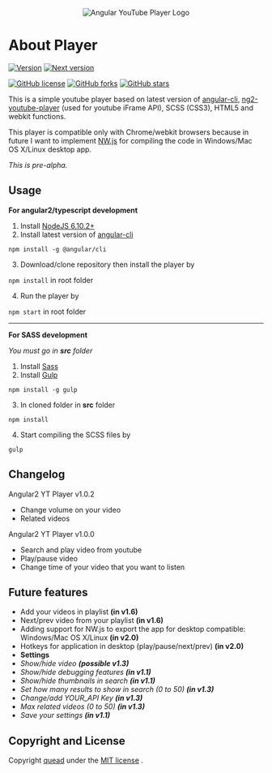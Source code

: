 <p align="center">
  <img alt="Angular YouTube Player Logo" src="http://i.imgur.com/yiA2rz3.jpg" style="height: auto; max-width:100%;" />
</p>

# About Player
[![Version](https://img.shields.io/badge/Current%20version-v1.0.2-brightgreen.svg?style=flat)](https://github.com/quead/angular2-yt-player)
[![Next version](https://img.shields.io/badge/Next%20version-v1.1-e52d27.svg)](https://github.com/quead/angular2-yt-player#changelog)

[![GitHub license](https://img.shields.io/badge/license-MIT-blue.svg)](https://raw.githubusercontent.com/quead/angular2-yt-player/master/LICENSE)
[![GitHub forks](https://img.shields.io/github/forks/quead/angular2-yt-player.svg)](https://github.com/quead/angular2-yt-player/network)
[![GitHub stars](https://img.shields.io/github/stars/quead/angular2-yt-player.svg)](https://github.com/quead/angular2-yt-player/stargazers)

This is a simple youtube player based on latest version of [angular-cli](https://github.com/angular/angular-cli "Angular Cli"), [ng2-youtube-player](https://github.com/orizens/ng2-youtube-player "ng2 youtube player") (used for youtube iFrame API), SCSS (CSS3), HTML5 and webkit functions.

This player is compatible only with Chrome/webkit browsers because in future I want to implement [NW.js](https://nwjs.io/ 'NWjs website') for compiling the code in Windows/Mac OS X/Linux desktop app.

*This is pre-alpha.*

## Usage

**For angular2/typescript development**
1. Install [NodeJS 6.10.2+](https://nodejs.org/en/download/ "Node JS Download")
2. Install latest version of [angular-cli](https://github.com/angular/angular-cli "Angular Cli")

`npm install -g @angular/cli`

3. Download/clone repository then install the player by

`npm install` in root folder

4. Run the player by

`npm start` in root folder

------

**For SASS development**

*You must go in **src** folder*
1. Install [Sass](http://sass-lang.com/install "Sass website")
2. Install [Gulp](https://github.com/gulpjs/gulp "Gulp download")

`npm install -g gulp`

3. In cloned folder in **src** folder

`npm install`

4. Start compiling the SCSS files by

`gulp`

## Changelog

Angular2 YT Player v1.0.2
- Change volume on your video
- Related videos

Angular2 YT Player v1.0.0
- Search and play video from youtube
- Play/pause video
- Change time of your video that you want to listen

## Future features
- Add your videos in playlist **(in v1.6)**
- Next/prev video from your playlist **(in v1.6)**
- Adding support for NW.js to export the app for desktop compatible: Windows/Mac OS X/Linux **(in v2.0)**
- Hotkeys for application in desktop (play/pause/next/prev) **(in v2.0)**
- **Settings**
- *Show/hide video **(possible v1.3)***
- *Show/hide debugging features **(in v1.1)***
- *Show/hide thumbnails in search **(in v1.1)***
- *Set how many results to show in search (0 to 50) **(in v1.3)***
- *Change/add YOUR_API Key **(in v1.3)***
- *Max related videos (0 to 50) **(in v1.3)***
- *Save your settings **(in v1.1)***

## Copyright and License
Copyright [quead](https://github.com/quead) under the [MIT license](LICENSE)
.
